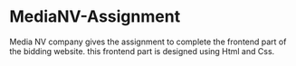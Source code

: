 # MediaNV-Assignment
Media NV company gives the assignment to complete the frontend part of the bidding website.
this frontend part is designed using Html and Css.

